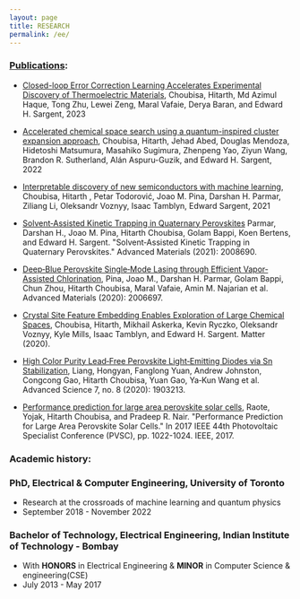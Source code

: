 ```yaml
---
layout: page
title: RESEARCH
permalink: /ee/
---
```


### [Publications](https://scholar.google.com/scholar?start=10&q=hitarth+choubisa&hl=en&as_sdt=0,5):

* [Closed-loop Error Correction Learning Accelerates Experimental Discovery of Thermoelectric Materials](https://arxiv.org/abs/2302.13380), Choubisa, Hitarth, Md Azimul Haque, Tong Zhu, Lewei Zeng, Maral Vafaie, Derya Baran, and Edward H. Sargent, 2023

* [Accelerated chemical space search using a quantum-inspired cluster expansion approach](https://www.cell.com/matter/pdf/S2590-2385(22)00662-2.pdf), Choubisa, Hitarth, Jehad Abed, Douglas Mendoza, Hidetoshi Matsumura, Masahiko Sugimura, Zhenpeng Yao, Ziyun Wang, Brandon R. Sutherland, Alán Aspuru-Guzik, and Edward H. Sargent, 2022

* [Interpretable discovery of new semiconductors with machine learning](https://arxiv.org/abs/2101.04383), Choubisa, Hitarth , Petar Todorović, Joao M. Pina, Darshan H. Parmar, Ziliang Li, Oleksandr Voznyy, Isaac Tamblyn, Edward Sargent, 2021

* [Solvent‐Assisted Kinetic Trapping in Quaternary Perovskites](https://onlinelibrary.wiley.com/doi/abs/10.1002/adma.202008690) Parmar, Darshan H., Joao M. Pina, Hitarth Choubisa, Golam Bappi, Koen Bertens, and Edward H. Sargent. "Solvent‐Assisted Kinetic Trapping in Quaternary Perovskites." Advanced Materials (2021): 2008690.

* [Deep‐Blue Perovskite Single‐Mode Lasing through Efficient Vapor‐Assisted Chlorination](https://onlinelibrary.wiley.com/doi/abs/10.1002/adma.202006697), Pina, Joao M., Darshan H. Parmar, Golam Bappi, Chun Zhou, Hitarth Choubisa, Maral Vafaie, Amin M. Najarian et al. Advanced Materials (2020): 2006697.

* [Crystal Site Feature Embedding Enables Exploration of Large Chemical Spaces](https://www.cell.com/matter/fulltext/S2590-2385(20)30187-9), Choubisa, Hitarth, Mikhail Askerka, Kevin Ryczko, Oleksandr Voznyy, Kyle Mills, Isaac Tamblyn, and Edward H. Sargent. Matter (2020).

* [High Color Purity Lead‐Free Perovskite Light‐Emitting Diodes via Sn Stabilization](https://onlinelibrary.wiley.com/doi/full/10.1002/advs.201903213), Liang, Hongyan, Fanglong Yuan, Andrew Johnston, Congcong Gao, Hitarth Choubisa, Yuan Gao, Ya‐Kun Wang et al. Advanced Science 7, no. 8 (2020): 1903213.

* [Performance prediction for large area perovskite solar cells](https://ieeexplore.ieee.org/document/8521473), Raote, Yojak, Hitarth Choubisa, and Pradeep R. Nair. "Performance Prediction for Large Area Perovskite Solar Cells." In 2017 IEEE 44th Photovoltaic Specialist Conference (PVSC), pp. 1022-1024. IEEE, 2017.



### Academic history:

### PhD, Electrical & Computer Engineering, University of Toronto
* Research at the crossroads of machine learning and quantum physics
* September 2018 - November 2022

### Bachelor of Technology, Electrical Engineering, Indian Institute of Technology - Bombay
* With **HONORS** in Electrical Engineering & **MINOR** in Computer Science & engineering(CSE) 
* July 2013 - May 2017
